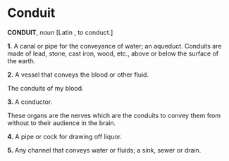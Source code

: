 # Conduit

**CONDUIT**, _noun_ \[Latin , to conduct.\]

**1.** A canal or pipe for the conveyance of water; an aqueduct. Conduits are made of lead, stone, cast iron, wood, etc., above or below the surface of the earth.

**2.** A vessel that conveys the blood or other fluid.

The conduits of my blood.

**3.** A conductor.

These organs are the nerves which are the conduits to convey them from without to their audience in the brain.

**4.** A pipe or cock for drawing off liquor.

**5.** Any channel that conveys water or fluids; a sink, sewer or drain.